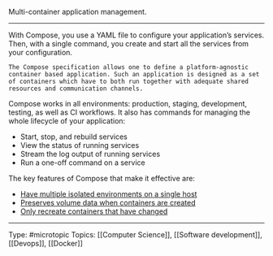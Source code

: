 Multi-container application management.

___

With Compose, you use a YAML file to configure your application’s services. Then, with a single command, you create and start all the services from your configuration.

```
The Compose specification allows one to define a platform-agnostic container based application. Such an application is designed as a set of containers which have to both run together with adequate shared resources and communication channels.
```

Compose works in all environments: production, staging, development, testing, as well as CI workflows. It also has commands for managing the whole lifecycle of your application:

-   Start, stop, and rebuild services
-   View the status of running services
-   Stream the log output of running services
-   Run a one-off command on a service

The key features of Compose that make it effective are:

-   [Have multiple isolated environments on a single host](https://docs.docker.com/compose/features-uses/#have-multiple-isolated-environments-on-a-single-host)
-   [Preserves volume data when containers are created](https://docs.docker.com/compose/features-uses/#preserves-volume-data-when-containers-are-created)
-   [Only recreate containers that have changed](https://docs.docker.com/compose/features-uses/#only-recreate-containers-that-have-changed)

___
Type: #microtopic 
Topics: [[Computer Science]], [[Software development]], [[Devops]], [[Docker]]

